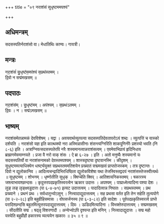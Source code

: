+++
title = "०९ नराशंसं सुधृष्टममपश्यं"

+++
## अधिमन्त्रम्
सदसस्पतिर्नराशंसो वा। मेधातिथिः काण्वः। गायत्री।

## मन्त्रः
नरा॒शंसं॑ सु॒धृष्ट॑म॒मप॑श्यं स॒प्रथ॑स्तमम् ।  
दि॒वो न सद्म॑मखसम् ॥

## पदपाठः
नरा॒शंस॑म् । सु॒धृष्ट॑मम् । अप॑श्यम् । स॒प्रथः॑ऽतमम् ।  
दि॒वः । न । सद्म॑ऽमखसम् ॥

## भाष्यम्
नराशंसमेतन्नामकं देवविशेषम् । यद्वा । अवयवार्थव्युत्पत्या सदसस्पतिदेवतापरोऽयं शब्दः । व्युत्पत्तिं च यास्को दर्शयति । नराशंसो यज्ञ इति कात्थक्यो नरा अस्मिन्नासीनाः शंसन्त्यग्निरिति शाकपूणिर्नरैः प्रशस्यो भवति (नि ८-६) इति । अत्राग्निवत्सदसस्पतेरपि नरैः शस्यमानत्वान्नराशंसत्वम् । एवमेवाभिप्रायं हृदिनिधाय ब्राह्मणमेवमाम्नयते । प्रजा वै नरो वाक् शंसः । ऐ ब्रा ६-२७ । इति । अतो मनुष्यैः शस्यमानो यः सदसस्पतिर्यो वा नराशंसनामको देवस्तमपश्यम् । शास्त्रदृष्ट्या दृष्टवानस्मि । कीदृशम् । सुधृष्टममत्याधिक्येन धार्ष्ट्ययुक्तं सप्रथस्तममतिशयेन प्रख्यातं सद्ममखसं प्राप्ततेजस्कम् । तत्र दृष्टान्तः । दिवो न द्युलोकानिव । आदित्यचन्द्रादिभिरधिष्ठिता द्युलोकविशेषा यथा तेजस्विस्तद्वदयं नराशंसस्तेजस्वीत्यर्थः ॥ सुधृष्टमम् । शोभनम् । धृष्णोतीति सुधृक् । क्विप्चेति क्विप् । आतिशायनिकस्तमप् । षकारस्य जश्त्वाभावश्छान्दसः । कृदुत्तरपदप्रकृतिस्वरत्वेन ऋकार उदात्तः । अपश्यम् । पाघ्राध्मेत्यादिना पश्या देशः । लुङ् लङ् लृङ्क्ष्वडुदात्तः (पा ६-४-७१) इत्यट उदात्तत्वम् । पादादित्वान्न निघातः । सप्रथस्तमम् । प्रथ प्रख्याने । प्रथनं प्रथः । सर्वधातुभ्योऽसुन् । नित्त्वादाद्युदात्तत्वम् । सह प्रथसा वर्तत इति तेन सहेति तुल्ययोगे (पा २-२-२८) इति बहुव्रीहिसमासः । वोपसर्जनस्य (पा ६-३-८२) इति सादेशः । पूर्वपदप्रकृतिस्वरत्वे प्राप्ते परादिश्छन्दसि बहुलमित्युत्तरपदाद्युदात्तत्वम् । दिवः । ऊडिदमित्यादिना । विभक्तेरुदात्तत्वम् । सद्ममखसम् । सीदतीति सद्म । षद्लृ विशरणादौ । अन्येभ्योऽपि दृश्यन्त इति मनिन् । नित्त्वादाद्युदात्तः । सद्म महो यस्येति बहुव्रीहौ हकारस्य व्यत्ययेन खकारः ॥ ३५ ॥ ९ ॥